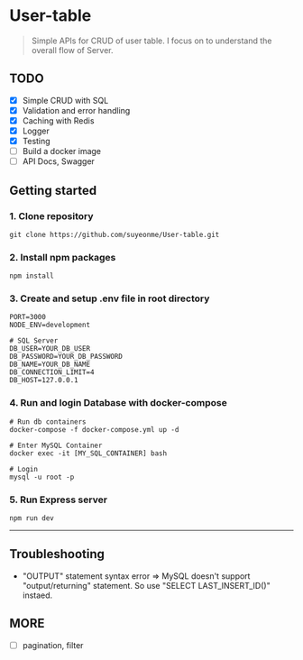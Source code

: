 # User-table
> Simple APIs for CRUD of user table. I focus on to understand the overall flow of Server.

## TODO
- [x] Simple CRUD with SQL
- [x] Validation and error handling
- [x] Caching with Redis
- [x] Logger
- [x] Testing
- [ ] Build a docker image
- [ ] API Docs, Swagger

 ## Getting started
 ### 1. Clone repository
```git clone https://github.com/suyeonme/User-table.git```

### 2. Install npm packages
```npm install```

### 3. Create and setup .env file in root directory
```
PORT=3000
NODE_ENV=development

# SQL Server
DB_USER=YOUR_DB_USER
DB_PASSWORD=YOUR_DB_PASSWORD
DB_NAME=YOUR_DB_NAME
DB_CONNECTION_LIMIT=4
DB_HOST=127.0.0.1
```

### 4. Run and login Database with docker-compose
```
# Run db containers
docker-compose -f docker-compose.yml up -d

# Enter MySQL Container
docker exec -it [MY_SQL_CONTAINER] bash

# Login
mysql -u root -p
```

### 5. Run Express server
```npm run dev```

---
## Troubleshooting
 - "OUTPUT" statement syntax error => MySQL doesn't support "output/returning" statement. So use "SELECT LAST_INSERT_ID()" instaed.

## MORE
- [ ] pagination, filter
